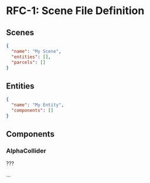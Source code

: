 # RFC-1: Scene File Definition

## Scenes

```json
{
  "name": "My Scene",
  "entities": [],
  "parcels": []
}
```

## Entities

```json
{
  "name": "My Entity",
  "components": []
}
```

## Components

### AlphaCollider

???

...
